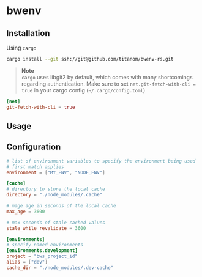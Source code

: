 # bwenv

## Installation

Using `cargo`
```sh
cargo install --git ssh://git@github.com/titanom/bwenv-rs.git
```

> **Note**  
> `cargo` uses libgit2 by default, which comes with many shortcomings regarding authentication.
> Make sure to set `net.git-fetch-with-cli = true` in your cargo config (`~/.cargo/config.toml`)

```toml
[net]
git-fetch-with-cli = true
```

## Usage

## Configuration

```toml
# list of environment variables to specify the environment being used
# first match applies
environment = ["MY_ENV", "NODE_ENV"]

[cache]
# directory to store the local cache
directory = "./node_modules/.cache"

# mage age in seconds of the local cache
max_age = 3600

# max seconds of stale cached values
stale_while_revalidate = 3600

[environments]
# specify named environments
[environments.development]
project = "bws_project_id"
alias = ["dev"]
cache_dir = "./node_modules/.dev-cache"
```
